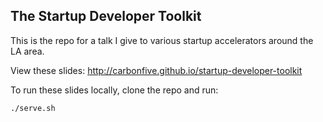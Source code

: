 ## The Startup Developer Toolkit

This is the repo for a talk I give to various startup accelerators
around the LA area.

View these slides:
<http://carbonfive.github.io/startup-developer-toolkit>  

To run these slides locally, clone the repo and run:

    ./serve.sh
